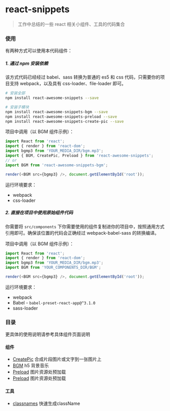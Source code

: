 # react-snippets

> 工作中总结的一些 react 相关小组件、工具的代码集合

### 使用

有两种方式可以使用本代码组件：

##### 1. 通过 npm 安装依赖

该方式代码已经经过 babel、sass 转换为普通的 es5 和 css 代码，只需要你的项目支持 webpack，以及具有 css-loader、file-loader 即可。

```bash
# 安装全部
npm install react-awesome-snippets --save

# 安装子模块
npm install react-awesome-snippets-bgm --save
npm install react-awesome-snippets-preload --save
npm install react-awesome-snippets-create-pic --save
```

项目中调用（以 BGM 组件示例）：

```js
import React from 'react';
import { render } from 'react-dom';
import bgmp3 from 'YOUR_MEDIA_DIR/bgm.mp3';
import { BGM, CreatePic, Preload } from 'react-awesome-snippets';
// or
import BGM from 'react-awesome-snippets-bgm';

render(<BGM src={bgmp3} />, document.getElementById('root'));
```

运行环境要求：

* webpack
* css-loader

##### 2. 直接在项目中使用原始组件代码

你需要将 `src/components` 下你需要使用的组件复制进你的项目中，按照通用方式引用即可。确保该位置的代码会正确经过 webpack-babel-sass 的转换编译。

项目中调用（以 BGM 组件示例）：

```js
import React from 'react';
import { render } from 'react-dom';
import bgmp3 from 'YOUR_MEDIA_DIR/bgm.mp3';
import BGM from 'YOUR_COMPONENTS_DIR/BGM';

render(<BGM src={bgmp3} />, document.getElementById('root'));
```

运行环境要求：

* webpack
* Babel - `babel-preset-react-app@^3.1.0`
* sass-loader

### 目录

更具体的使用说明请参考具体组件页面说明

#### 组件
* [CreatePic](https://github.com/qiqiboy/react-snippets/tree/master/src/components/CreatePic) 合成片段图片或文字到一张图片上
* [BGM](https://github.com/qiqiboy/react-snippets/tree/master/src/components/BGM) h5 背景音乐
* [Preload](https://github.com/qiqiboy/react-snippets/tree/master/src/components/Preload) 图片资源处预加载
* [Preload](https://github.com/qiqiboy/react-snippets/tree/master/src/components/Preload) 图片资源处预加载

#### 工具

* [classnames](https://github.com/qiqiboy/react-snippets/tree/master/src/utils/classnames) 快速生成className
